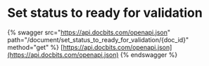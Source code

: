 # Set status to ready for validation

{% swagger src="https://api.docbits.com/openapi.json" path="/document/set_status_to_ready_for_validation/{doc_id}" method="get" %}
[https://api.docbits.com/openapi.json](https://api.docbits.com/openapi.json)
{% endswagger %}

